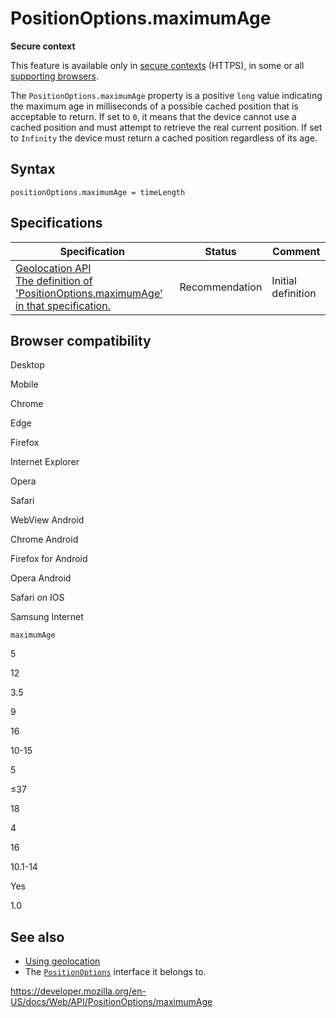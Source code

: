 PositionOptions.maximumAge
==========================

**Secure context**

This feature is available only in [secure contexts](https://developer.mozilla.org/en-US/docs/Web/Security/Secure_Contexts) (HTTPS), in some or all [supporting browsers](#browser_compatibility).

The `PositionOptions.maximumAge` property is a positive `long` value indicating the maximum age in milliseconds of a possible cached position that is acceptable to return. If set to `0`, it means that the device cannot use a cached position and must attempt to retrieve the real current position. If set to `Infinity` the device must return a cached position regardless of its age.

Syntax
------

    positionOptions.maximumAge = timeLength

Specifications
--------------

<table><thead><tr class="header"><th>Specification</th><th>Status</th><th>Comment</th></tr></thead><tbody><tr class="odd"><td><a href="https://w3c.github.io/geolocation-api/#dom-positionoptions-maximumage">Geolocation API<br />
<span class="small">The definition of 'PositionOptions.maximumAge' in that specification.</span></a></td><td><span class="spec-rec">Recommendation</span></td><td>Initial definition</td></tr></tbody></table>

Browser compatibility
---------------------

Desktop

Mobile

Chrome

Edge

Firefox

Internet Explorer

Opera

Safari

WebView Android

Chrome Android

Firefox for Android

Opera Android

Safari on IOS

Samsung Internet

`maximumAge`

5

12

3.5

9

16

10-15

5

≤37

18

4

16

10.1-14

Yes

1.0

See also
--------

-   [Using geolocation](../geolocation_api)
-   The [`PositionOptions`](../positionoptions) interface it belongs to.

<a href="https://developer.mozilla.org/en-US/docs/Web/API/PositionOptions/maximumAge" class="_attribution-link">https://developer.mozilla.org/en-US/docs/Web/API/PositionOptions/maximumAge</a>
